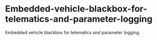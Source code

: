 # Embedded-vehicle-blackbox-for-telematics-and-parameter-logging
Embedded vehicle blackbox for telematics and parameter logging.
